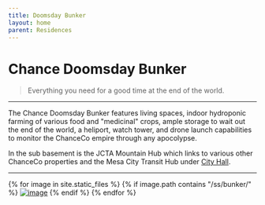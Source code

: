 ```yaml
---
title: Doomsday Bunker
layout: home
parent: Residences
---
```


# Chance Doomsday Bunker
> Everything you need for a good time at the end of the world.

---

The Chance Doomsday Bunker features living spaces, indoor hydroponic farming of various food and "medicinal" crops, ample storage to wait out the end of the world, a heliport, watch tower, and drone launch capabilities to monitor the ChanceCo empire through any apocolypse.

In the sub basement is the JCTA Mountain Hub which links to various other ChanceCo properties and the Mesa City Transit Hub under [City Hall](/builds/MesaCity/city-hall).

---

{% for image in site.static_files %}
{% if image.path contains "/ss/bunker/" %}
<a href="{{ image.path }}"><img src="{{ image.path }}" alt="image" /></a>
{% endif %}
{% endfor %}